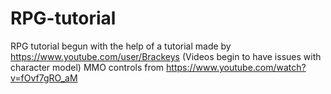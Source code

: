 # RPG-tutorial
RPG tutorial begun with the help of a tutorial made by https://www.youtube.com/user/Brackeys (Videos begin to have issues with character model)
MMO controls from https://www.youtube.com/watch?v=fOvf7gRO_aM
